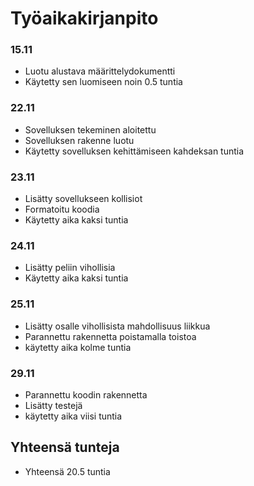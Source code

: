 # Työaikakirjanpito
### 15.11
- Luotu alustava määrittelydokumentti
- Käytetty sen luomiseen noin 0.5 tuntia

### 22.11
- Sovelluksen tekeminen aloitettu
- Sovelluksen rakenne luotu
- Käytetty sovelluksen kehittämiseen kahdeksan tuntia

### 23.11
- Lisätty sovellukseen kollisiot
- Formatoitu koodia
- Käytetty aika kaksi tuntia

### 24.11
- Lisätty peliin vihollisia
- Käytetty aika kaksi tuntia

### 25.11
- Lisätty osalle vihollisista mahdollisuus liikkua
- Parannettu rakennetta poistamalla toistoa
- käytetty aika kolme tuntia

### 29.11
- Parannettu koodin rakennetta
- Lisätty testejä
- käytetty aika viisi tuntia

## Yhteensä tunteja
- Yhteensä 20.5 tuntia

